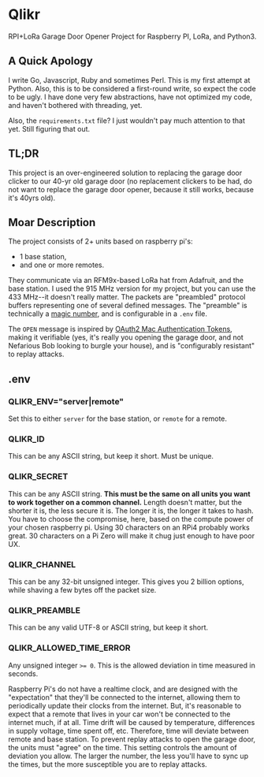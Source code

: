 # Qlikr
RPI+LoRa Garage Door Opener Project for Raspberry PI, LoRa, and Python3.

## A Quick Apology
I write Go, Javascript, Ruby and sometimes Perl. This is my first attempt at Python. Also, this is to be considered a first-round write, so expect the code to be ugly. I have done very few abstractions, have not optimized my code, and haven't bothered with threading, yet.

Also, the `requirements.txt` file? I just wouldn't pay much attention to that yet. Still figuring that out.

## TL;DR
This project is an over-engineered solution to replacing the garage door clicker to our 40-yr old garage door (no replacement clickers to be had, do not want to replace the garage door opener, because it still works, because it's 40yrs old).

## Moar Description
The project consists of 2+ units based on raspberry pi's: 

- 1 base station, 
- and one or more remotes. 

They communicate via an RFM9x-based LoRa hat from Adafruit, and the base station. I used the 915 MHz version for my project, but you can use the 433 MHz--it doesn't really matter. The packets are "preambled" protocol buffers representing one of several defined messages. The "preamble" is technically a [magic number](https://en.wikipedia.org/wiki/Magic_number_%28programming%29), and is configurable in a `.env` file.

The `OPEN` message is inspired by [OAuth2 Mac Authentication Tokens](https://datatracker.ietf.org/doc/html/draft-ietf-oauth-v2-http-mac-02), making it verifiable (yes, it's really you opening the garage door, and not Nefarious Bob looking to burgle your house), and is "configurably resistant" to replay attacks.

## .env

### QLIKR_ENV="server|remote"
Set this to either `server` for the base station, or `remote` for a remote.

### QLIKR_ID
This can be any ASCII string, but keep it short. Must be unique.

### QLIKR_SECRET
This can be any ASCII string. **This must be the same on all units you want to work together on a common channel.** Length doesn't matter, but the shorter it is, the less secure it is. The longer it is, the longer it takes to hash. You have to choose the compromise, here, based on the compute power of your chosen raspberry pi. Using 30 characters on an RPi4 probably works great. 30 characters on a Pi Zero will make it chug just enough to have poor UX.

### QLIKR_CHANNEL
This can be any 32-bit unsigned integer. This gives you 2 billion options, while shaving a few bytes off the packet size.

### QLIKR_PREAMBLE
This can be any valid UTF-8 or ASCII string, but keep it short.

### QLIKR_ALLOWED_TIME_ERROR
Any unsigned integer `>= 0`. This is the allowed deviation in time measured in seconds.

Raspberry Pi's do not have a realtime clock, and are designed with the "expectation" that they'll be connected to the internet, allowing them to periodically update their clocks from the internet. But, it's reasonable to expect that a remote that lives in your car won't be connected to the internet much, if at all. Time drift will be caused by temperature, differences in supply voltage, time spent off, etc. Therefore, time will deviate between remote and base station. To prevent replay attacks to open the garage door, the units must "agree" on the time. This setting controls the amount of deviation you allow. The larger the number, the less you'll have to sync up the times, but the more susceptible you are to replay attacks.
